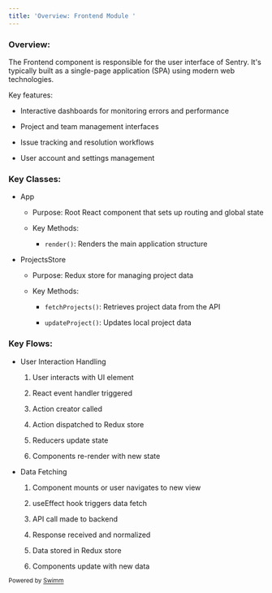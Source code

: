 ```yaml
---
title: 'Overview: Frontend Module '
---
```

### Overview:&nbsp;

The Frontend component is responsible for the user interface of Sentry. It's typically built as a single-page application (SPA) using modern web technologies.

Key features:

- Interactive dashboards for monitoring errors and performance

- Project and team management interfaces

- Issue tracking and resolution workflows

- User account and settings management

### Key Classes:

- App

  - Purpose: Root React component that sets up routing and global state

  - Key Methods:

    - `render()`: Renders the main application structure

- ProjectsStore

  - Purpose: Redux store for managing project data

  - Key Methods:

    - `fetchProjects()`: Retrieves project data from the API

    - `updateProject()`: Updates local project data

### Key Flows:

- User Interaction Handling

  1. User interacts with UI element

  2. React event handler triggered

  3. Action creator called

  4. Action dispatched to Redux store

  5. Reducers update state

  6. Components re-render with new state

- Data Fetching

  1. Component mounts or user navigates to new view

  2. useEffect hook triggers data fetch

  3. API call made to backend

  4. Response received and normalized

  5. Data stored in Redux store

  6. Components update with new data

<SwmMeta version="3.0.0" repo-id="Z2l0aHViJTNBJTNBc2VudHJ5LWNsYXVkZSUzQSUzQXNodWp1dXU=" repo-name="sentry-claude"><sup>Powered by [Swimm](https://app.swimm.io/)</sup></SwmMeta>
